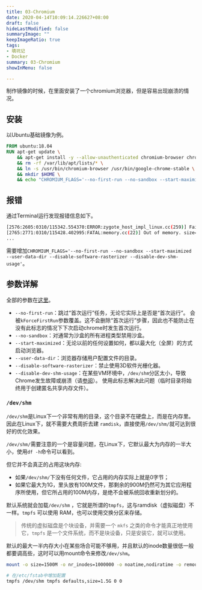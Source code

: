 ```yaml
---
title: 03-Chromium
date: 2020-04-14T10:09:14.226627+08:00
draft: false
hideLastModified: false
summaryImage: ""
keepImageRatio: true
tags:
- 填坑记
- Docker
summary: 03-Chromium
showInMenu: false

---
```


制作镜像的时候，在里面安装了一个chromium浏览器，但是容易出现崩溃的情况。

## 安装

以Ubuntu基础镜像为例。

```dockerfile
FROM ubuntu:18.04
RUN apt-get update \
    && apt-get install -y --allow-unauthenticated chromium-browser chromium-browser-l10n chromium-codecs-ffmpeg \
    && rm -rf /var/lib/apt/lists/* \
    && ln -s /usr/bin/chromium-browser /usr/bin/google-chrome-stable \
    && mkdir $HOME \
    && echo "CHROMIUM_FLAGS='--no-first-run --no-sandbox --start-maximized --user-data-dir --disable-software-rasterizer --disable-dev-shm-usage'" > $HOME/.chromium-browser.init
```

## 报错

通过Terminal运行发现报错信息如下。

```bash
[2576:2605:0310/115342.554370:ERROR:zygote_host_impl_linux.cc(259)] Failed to adjust OOM score of renderer with pid 2644: Permission denied (13)
[2765:2771:0310/115428.402995:FATAL:memory.cc(22)] Out of memory. size=262144
...
```

需要增加`CHROMIUM_FLAGS='--no-first-run --no-sandbox --start-maximized --user-data-dir --disable-software-rasterizer --disable-dev-shm-usage'`。

## 参数详解

全部的参数在[这里](https://peter.sh/experiments/chromium-command-line-switches/)。

- `--no-first-run`：跳过“首次运行”任务，无论它实际上是否是“首次运行”。 会被`kForceFirstRun`参数覆盖。这不会删除“首次运行”步骤，因此也不能防止在没有此标志的情况下下次启动chrome时发生首次运行。
- `--no-sandbox`：对通常为沙盒的所有进程类型禁用沙盒。
- `--start-maximized`：无论以前的任何设置如何，都以最大化（全屏）的方式启动浏览器。
- `--user-data-dir`：浏览器存储用户配置文件的目录。
- `--disable-software-rasterizer`：禁止使用3D软件光栅化器。
- `--disable-dev-shm-usage`：在某些VM环境中，`/dev/shm`分区太小，导致Chrome发生故障或崩溃（请[参阅](http://crbug.com/715363)）。 使用此标志解决此问题（临时目录将始终用于创建匿名共享内存文件）。

### `/dev/shm`

`/dev/shm`是Linux下一个非常有用的目录，这个目录不在硬盘上，而是在内存里。因此在Linux下，就不需要大费周折去建 `ramdisk`，直接使用`/dev/shm/`就可达到很好的优化效果。

`/dev/shm/`需要注意的一个是容量问题，在Linux下，它默认最大为内存的一半大小，使用`df -h`命令可以看到。

但它并不会真正的占用这块内存:

- 如果`/dev/shm/`下没有任何文件，它占用的内存实际上就是0字节；
- 如果它最大为1G，里头放有100M文件，那剩余的900M仍然可为其它应用程序所使用，但它所占用的100M内存，是绝不会被系统回收重新划分的。

默认系统就会加载`/dev/shm` ，它就是所谓的`tmpfs`，这与ramdisk（虚拟磁盘）不一样。`tmpfs` 可以使用 RAM，也可以使用交换分区来存储。

> 传统的虚拟磁盘是个块设备，并需要一个 `mkfs` 之类的命令才能真正地使用它，`tmpfs` 是一个文件系统，而不是块设备，只是安装它，就可以使用。

默认的最大一半内存大小在某些场合可能不够用，并且默认的inode数量很低一般都要调高些，这时可以用mount命令来修改`/dev/shm`。

```bash
mount -o size=1500M -o nr_inodes=1000000 -o noatime,nodiratime -o remount /dev/shm

# 在/etc/fstab中增加配置
tmpfs /dev/shm tmpfs defaults,size=1.5G 0 0
```
